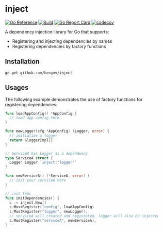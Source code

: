 # inject

[![Go Reference](https://pkg.go.dev/badge/github.com/bongnv/inject.svg)](https://pkg.go.dev/github.com/bongnv/inject)
[![Build](https://github.com/bongnv/inject/workflows/Build/badge.svg)](https://github.com/bongnv/inject/actions?query=workflow%3ABuild)
[![Go Report Card](https://goreportcard.com/badge/github.com/bongnv/inject)](https://goreportcard.com/report/github.com/bongnv/inject)
[![codecov](https://codecov.io/gh/bongnv/inject/branch/main/graph/badge.svg?token=RP3ua8huXh)](https://codecov.io/gh/bongnv/inject)

A dependency injection library for Go that supports:

- Registering and injecting dependencies by names
- Registering dependencies by factory functions

## Installation

```
go get github.com/bongnv/inject
```

## Usages

The following example demonstrates the use of factory functions for registering dependencies:

```go
func loadAppConfig() *AppConfig {
  // load app config here
}

func newLogger(cfg *AppConfig) (Logger, error) {
  // initialize a logger
  return &loggerImpl{}
}

// ServiceA has Logger as a dependency
type ServiceA struct {
  Logger Logger `inject:"logger"`
}

func newServiceA() (*ServiceA, error) {
  // init your serviceA here
}

// init func
func initDependencies() {
  c := inject.New()
  c.MustRegister("config", loadAppConfig)
  c.MustRegister("logger", newLogger), 
  // serviceA will created and registered, logger will also be injected
  c.MustRegister("serviceA", newServiceA),
}
```
